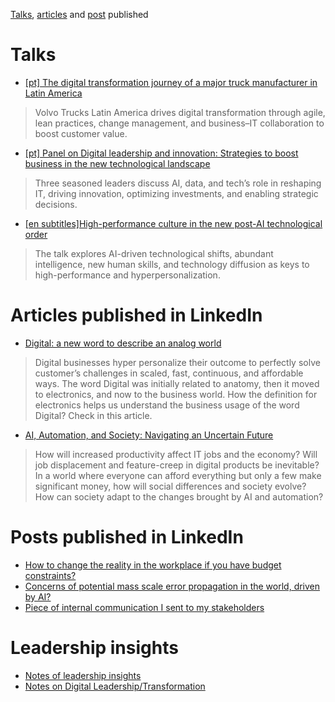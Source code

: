 [Talks](#talks), [articles](#articles-published-in-LinkedIn) and [post](#posts-published-in-LinkedIn) published

# Talks
* [\[pt\] The digital transformation journey of a major truck manufacturer in Latin America](https://sessionize.com/s/laurovalente/a-jornada-de-transformacao-digital-de-uma-grande-m/131665)
> Volvo Trucks Latin America drives digital transformation through agile, lean practices, change management, and business–IT collaboration to boost customer value.
* [\[pt\] Panel on Digital leadership and innovation: Strategies to boost business in the new technological landscape](https://sessionize.com/s/laurovalente/painel-lideranca-digital-e-inovacao-estrategias-pa/132264)
> Three seasoned leaders discuss AI, data, and tech’s role in reshaping IT, driving innovation, optimizing investments, and enabling strategic decisions.
* [\[en subtitles\]High-performance culture in the new post-AI technological order](https://www.youtube.com/watch?t=2930&v=mhvaSccSI-w&feature=youtu.be)
> The talk explores AI-driven technological shifts, abundant intelligence, new human skills, and technology diffusion as keys to high-performance and hyperpersonalization.

# Articles published in LinkedIn
* [Digital: a new word to describe an analog world](https://www.linkedin.com/pulse/digital-new-word-describe-analog-world-lauro-valente)
> Digital businesses hyper personalize their outcome to perfectly solve customer’s challenges in scaled, fast, continuous, and affordable ways.
> The word Digital was initially related to anatomy, then it moved to electronics, and now to the business world. How the definition for electronics helps us understand the business usage of the word Digital? Check in this article.
* [AI, Automation, and Society: Navigating an Uncertain Future](https://www.linkedin.com/pulse/ai-automation-society-navigating-uncertain-future-lauro-wolff-valente%3FtrackingId=3Z4a3hi%252FSmSbYbsAO5v0EA%253D%253D/?trackingId=3Z4a3hi%2FSmSbYbsAO5v0EA%3D%3D)
> How will increased productivity affect IT jobs and the economy? Will job displacement and feature-creep in digital products be inevitable? 
> In a world where everyone can afford everything but only a few make significant money, how will social differences and society evolve? 
> How can society adapt to the changes brought by AI and automation?

# Posts published in LinkedIn
* [How to change the reality in the workplace if you have budget constraints?](https://www.linkedin.com/feed/update/urn:li:activity:6518565457266561025/)
* [Concerns of potential mass scale error propagation in the world, driven by AI?](https://www.linkedin.com/feed/update/urn:li:activity:6558410136287789056/)
* [Piece of internal communication I sent to my stakeholders](https://www.linkedin.com/feed/update/urn:li:activity:6546462618046001152/)

# Leadership insights
* [Notes of leadership insights](https://github.com/laurovalente/bookmarks#leadership)
* [Notes on Digital Leadership/Transformation](https://github.com/laurovalente/bookmarks#digital-transformation)
